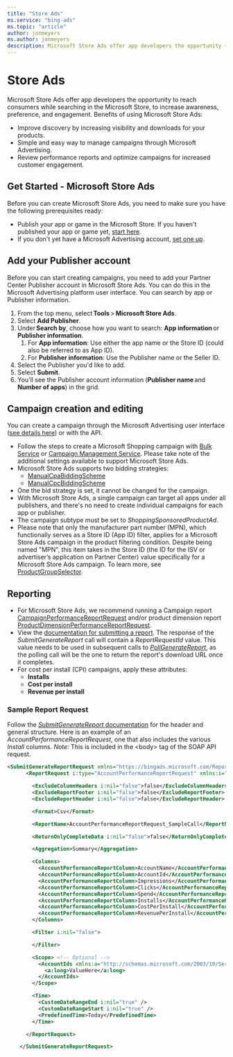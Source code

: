 ```yaml
---
title: "Store Ads"
ms.service: "bing-ads"
ms.topic: "article"
author: jonmeyers
ms.author: jonmeyers
description: Microsoft Store Ads offer app developers the opportunity to reach consumers while searching in the Microsoft Store, to increase awareness, preference, and engagement.
---
```


# Store Ads

Microsoft Store Ads offer app developers the opportunity to reach consumers while searching in the Microsoft Store, to increase awareness, preference, and engagement. Benefits of using Microsoft Store Ads:

- Improve discovery by increasing visibility and downloads for your products.
- Simple and easy way to manage campaigns through Microsoft Advertising.
- Review performance reports and optimize campaigns for increased customer engagement.

## <a name="microsoft-store-ads"></a>Get Started - Microsoft Store Ads

Before you can create Microsoft Store Ads, you need to make sure you have the following prerequisites ready:

- Publish your app or game in the Microsoft Store. If you haven't published your app or game yet, [start here](https://learn.microsoft.com/windows/apps/publish/).
- If you don't yet have a Microsoft Advertising account, [set one up](https://help.ads.microsoft.com/#apex/ads/en/60158/-1/#SignUp).

## <a name="add-your-publisher-account"></a>Add your Publisher account

Before you can start creating campaigns, you need to add your Partner Center Publisher account in Microsoft Store Ads. You can do this in the Microsoft Advertising platform user interface. You can search by app or Publisher information.

1. From the top menu, select **Tools** > **Microsoft Store Ads**.
2. Select **Add Publisher**.
3. Under **Search by**, choose how you want to search: **App information** or **Publisher information**.
    1. For **App information**: Use either the app name or the Store ID (could also be referred to as App ID).
    2. For **Publisher information**: Use the Publisher name or the Seller ID.
4. Select the Publisher you'd like to add.
5. Select **Submit**.
6. You'll see the Publisher account information (**Publisher name** and **Number of apps**) in the grid.

## <a name="campaign-creation-and-editing"></a>Campaign creation and editing

You can create a campaign through the Microsoft Advertising user interface ([see details here](https://help.ads.microsoft.com/#apex/ads/en/60170/-1)) or with the API.

- Follow the steps to create a Microsoft Shopping campaign with [Bulk Service](../guides/product-ads.md#bingshopping-bulkservice) or [Campaign Management Service](../guides/product-ads.md#bingshopping-campaignservice). Please take note of the additional settings available to support Microsoft Store Ads.  
- Microsoft Store Ads supports two bidding strategies:
  - [ManualCpaBiddingScheme](../campaign-management-service/manualcpabiddingscheme.md)
  - [ManualCpcBiddingScheme](../campaign-management-service/manualcpcbiddingscheme.md)
- One the bid strategy is set, it cannot be changed for the campaign.
- With Microsoft Store Ads, a single campaign can target all apps under all publishers, and there's no need to create individual campaigns for each app or publisher.  
- The campaign subtype must be set to *ShoppingSponsoredProductAd*.
- Please note that only the manufacturer part number (MPN), which functionally serves as a Store ID (App ID) filter, applies for a Microsoft Store Ads campaign in the product filtering condition. Despite being named "MPN", this item takes in the Store ID (the ID for the ISV or advertiser’s application on Partner Center) value specifically for a Microsoft Store Ads campaign. To learn more, see [ProductGroupSelector](../../scripts/reference/ProductGroupSelector.md).

## <a name="reporting"></a>Reporting

- For Microsoft Store Ads, we recommend running a Campaign report [CampaignPerformanceReportRequest](../reporting-service/campaignperformancereportrequest.md) and/or product dimension report [ProductDimensionPerformanceReportRequest](../reporting-service//productdimensionperformancereportrequest.md).
- View the [documentation for submitting a report](../reporting-service/submitgeneratereport.md). The response of the *SubmitGenerateReport* call will contain a *ReportRequestId* value. This value needs to be used in subsequent calls to [*PollGenerateReport*](../reporting-service/pollgeneratereport.md), as the polling call will be the one to return the report's download URL once it completes.
- For cost per install (CPI) campaigns, apply these attributes:  
  - **Installs**
  - **Cost per install**
  - **Revenue per install**

### <a name="sample-report-request"></a>Sample Report Request

Follow the [*SubmitGenerateReport* documentation](../reporting-service/submitgeneratereport.md) for the header and general structure. Here is an example of an *AccountPerformanceReportRequest*, one that also includes the various *Install* columns. *Note:* This is included in the &lt;body&gt; tag of the SOAP API request.

```xml
<SubmitGenerateReportRequest xmlns="https://bingads.microsoft.com/Reporting/v13"> 
      <ReportRequest i:type="AccountPerformanceReportRequest" xmlns:i="http://www.w3.org/2001/XMLSchema-instance"> 

        <ExcludeColumnHeaders i:nil="false">false</ExcludeColumnHeaders> 
        <ExcludeReportFooter i:nil="false">false</ExcludeReportFooter> 
        <ExcludeReportHeader i:nil="false">false</ExcludeReportHeader> 

        <Format>Csv</Format> 

        <ReportName>AccountPerformanceReportRequest_SampleCall</ReportName> 

        <ReturnOnlyCompleteData i:nil="false">false</ReturnOnlyCompleteData> 

        <Aggregation>Summary</Aggregation> 

        <Columns> 
          <AccountPerformanceReportColumn>AccountName</AccountPerformanceReportColumn> 
          <AccountPerformanceReportColumn>AccountId</AccountPerformanceReportColumn> 
          <AccountPerformanceReportColumn>Impressions</AccountPerformanceReportColumn> 
          <AccountPerformanceReportColumn>Clicks</AccountPerformanceReportColumn> 
          <AccountPerformanceReportColumn>Spend</AccountPerformanceReportColumn> 
          <AccountPerformanceReportColumn>Installs</AccountPerformanceReportColumn> 
          <AccountPerformanceReportColumn>CostPerInstall</AccountPerformanceReportColumn> 
          <AccountPerformanceReportColumn>RevenuePerInstall</AccountPerformanceReportColumn> 
        </Columns> 

        <Filter i:nil="false"> 

        </Filter> 

        <Scope> <!-- Optional --> 
          <AccountIds xmlns:a="http://schemas.microsoft.com/2003/10/Serialization/Arrays"> 
            <a:long>ValueHere</a:long> 
          </AccountIds> 
        </Scope> 

        <Time> 
          <CustomDateRangeEnd i:nil="true" /> 
          <CustomDateRangeStart i:nil="true" /> 
          <PredefinedTime>Today</PredefinedTime> 
        </Time> 

      </ReportRequest> 

    </SubmitGenerateReportRequest> 
```
